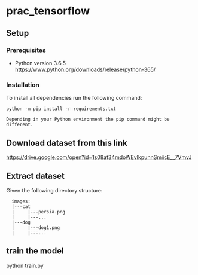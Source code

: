 # prac_tensorflow



## Setup
  ### Prerequisites
   - Python version 3.6.5
   https://www.python.org/downloads/release/python-365/
   
### Installation

To install all dependencies run the following command:

```
python -m pip install -r requirements.txt

Depending in your Python environment the pip command might be different.
```
  
## Download dataset from this link
  https://drive.google.com/open?id=1s08at34mdoWEvIkpunnSmiicE__7VmvJ
  
## Extract dataset
  Given the following directory structure:
  ```
    images:
    |---cat
    |     |---persia.png
    |     |---...
    |---dog
    |     |---dog1.png
    |     |---...
   ```
      
## train the model
  python train.py
